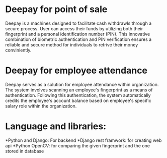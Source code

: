 # Deepay for point of sale

Deepay is a machines designed to facilitate cash withdrawls through a secure process.
User can access their funds by utilizing both their fingerprint and a personal identification
number (PIN). This innovative combination of biometric authentication and PIN verification ensures a
reliable and secure method for individuals to retrive their money conviniently.

# Deepay for employee attendance

Deepay serves as a solution for employee attendance within organization.
The system involves scanning an employee's fingerprint as a means of authentication.
Following this authentication, the system automatically credits the employee's account
balance based on employee's specific salary role within the organization.

# Language and libraries:

*Python and Django: For backend
*Django rest framwork: for creating web api
*Python OpenCV: for comparing the given fingerprint and the one stored in database

